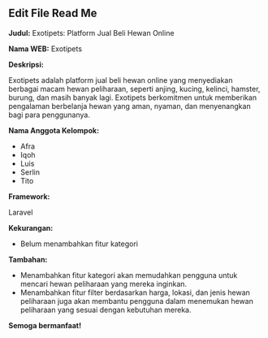 ## Edit File Read Me

**Judul:** Exotipets: Platform Jual Beli Hewan Online

**Nama WEB:** Exotipets

**Deskripsi:**

Exotipets adalah platform jual beli hewan online yang menyediakan berbagai macam hewan peliharaan, seperti anjing, kucing, kelinci, hamster, burung, dan masih banyak lagi. Exotipets berkomitmen untuk memberikan pengalaman berbelanja hewan yang aman, nyaman, dan menyenangkan bagi para penggunanya.

**Nama Anggota Kelompok:**

* Afra
* Iqoh
* Luis
* Serlin
* Tito

**Framework:**

Laravel

**Kekurangan:**

* Belum menambahkan fitur kategori

**Tambahan:**

* Menambahkan fitur kategori akan memudahkan pengguna untuk mencari hewan peliharaan yang mereka inginkan.
* Menambahkan fitur filter berdasarkan harga, lokasi, dan jenis hewan peliharaan juga akan membantu pengguna dalam menemukan hewan peliharaan yang sesuai dengan kebutuhan mereka.

**Semoga bermanfaat!**
